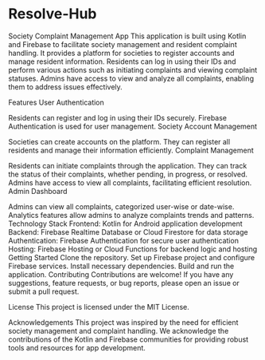 # Resolve-Hub
Society Complaint Management App
This application is built using Kotlin and Firebase to facilitate society management and resident complaint handling. It provides a platform for societies to register accounts and manage resident information. Residents can log in using their IDs and perform various actions such as initiating complaints and viewing complaint statuses. Admins have access to view and analyze all complaints, enabling them to address issues effectively.

Features
User Authentication

Residents can register and log in using their IDs securely.
Firebase Authentication is used for user management.
Society Account Management

Societies can create accounts on the platform.
They can register all residents and manage their information efficiently.
Complaint Management

Residents can initiate complaints through the application.
They can track the status of their complaints, whether pending, in progress, or resolved.
Admins have access to view all complaints, facilitating efficient resolution.
Admin Dashboard

Admins can view all complaints, categorized user-wise or date-wise.
Analytics features allow admins to analyze complaints trends and patterns.
Technology Stack
Frontend: Kotlin for Android application development
Backend: Firebase Realtime Database or Cloud Firestore for data storage
Authentication: Firebase Authentication for secure user authentication
Hosting: Firebase Hosting or Cloud Functions for backend logic and hosting
Getting Started
Clone the repository.
Set up Firebase project and configure Firebase services.
Install necessary dependencies.
Build and run the application.
Contributing
Contributions are welcome! If you have any suggestions, feature requests, or bug reports, please open an issue or submit a pull request.

License
This project is licensed under the MIT License.

Acknowledgements
This project was inspired by the need for efficient society management and complaint handling.
We acknowledge the contributions of the Kotlin and Firebase communities for providing robust tools and resources for app development.
